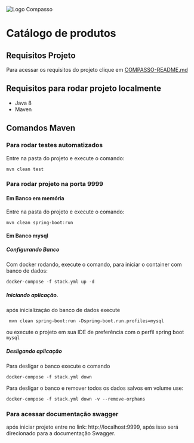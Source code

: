 ![Logo Compasso](https://compasso.com.br/wp-content/uploads/2020/07/LogoCompasso-Negativo.png)

# Catálogo de produtos

## Requisitos Projeto

Para acessar os requisitos do projeto clique em [COMPASSO-README.md](COMPASSO-README.md)

## Requisitos para rodar projeto localmente

- Java 8
- Maven

## Comandos Maven

### Para rodar testes automatizados

Entre na pasta do projeto e execute o comando:

```shell
mvn clean test
```

### Para rodar projeto na porta 9999

#### Em Banco em memória

Entre na pasta do projeto e execute o comando:

```shell
mvn clean spring-boot:run
```

#### Em Banco mysql

##### Configurando Banco

Com docker rodando, execute o comando, para iniciar o container com banco de dados:

```shell
docker-compose -f stack.yml up -d
```

##### Iniciando aplicação.

após inicialização do banco de dados execute

```shell
 mvn clean spring-boot:run -Dspring-boot.run.profiles=mysql
 ```

ou execute o projeto em sua IDE de preferência com o perfil spring boot `mysql`

##### Desligando aplicação

Para desligar o banco execute o comando

```shell
docker-compose -f stack.yml down
```

Para desligar o banco e remover todos os dados salvos em volume use:

```shell
docker-compose -f stack.yml down -v --remove-orphans
```

### Para acessar documentação swagger

após iniciar projeto entre no link:
http://localhost:9999, após isso será direcionado para a documentação Swagger.
